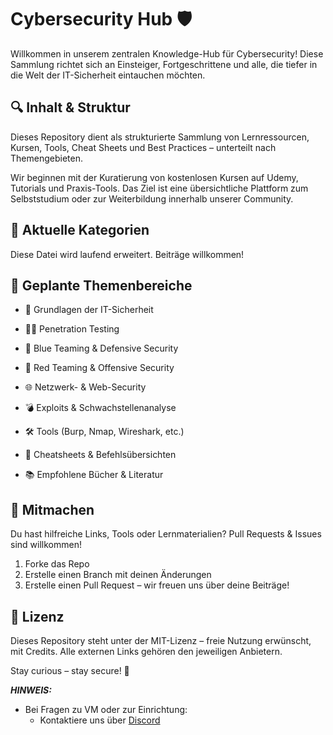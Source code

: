 # Cybersecurity Hub 🛡️

Willkommen in unserem zentralen Knowledge-Hub für Cybersecurity!
Diese Sammlung richtet sich an Einsteiger, Fortgeschrittene und alle, die tiefer in die Welt der IT-Sicherheit eintauchen möchten.

## 🔍 Inhalt & Struktur
Dieses Repository dient als strukturierte Sammlung von Lernressourcen, Kursen, Tools, Cheat Sheets und Best Practices – unterteilt nach Themengebieten.

Wir beginnen mit der Kuratierung von kostenlosen Kursen auf Udemy, Tutorials und Praxis-Tools. Das Ziel ist eine übersichtliche Plattform zum Selbststudium oder zur Weiterbildung innerhalb unserer Community.

## 📂 Aktuelle Kategorien
Diese Datei wird laufend erweitert. Beiträge willkommen!

## 🔧 Geplante Themenbereiche

- 🧠 Grundlagen der IT-Sicherheit

- 🐱‍💻 Penetration Testing

- 🔵 Blue Teaming & Defensive Security

- :red_circle: Red Teaming & Offensive Security
 
- 🌐 Netzwerk- & Web-Security

- 💣 Exploits & Schwachstellenanalyse

- 🛠️ Tools (Burp, Nmap, Wireshark, etc.)

- 🧾 Cheatsheets & Befehlsübersichten

- 📚 Empfohlene Bücher & Literatur

## 🤝 Mitmachen
Du hast hilfreiche Links, Tools oder Lernmaterialien?
Pull Requests & Issues sind willkommen!

1. Forke das Repo
2. Erstelle einen Branch mit deinen Änderungen
3. Erstelle einen Pull Request – wir freuen uns über deine Beiträge!

## 📜 Lizenz
Dieses Repository steht unter der MIT-Lizenz – freie Nutzung erwünscht, mit Credits.
Alle externen Links gehören den jeweiligen Anbietern.

Stay curious – stay secure! 🔐

***HINWEIS:***
- Bei Fragen zu VM oder zur Einrichtung:
    - Kontaktiere uns über [Discord](https://discord.gg/fNcTyYVVb9)